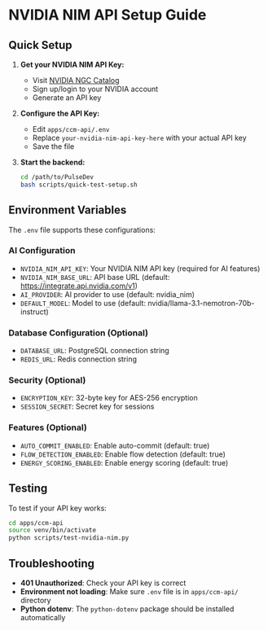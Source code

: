 # NVIDIA NIM API Setup Guide

## Quick Setup

1. **Get your NVIDIA NIM API Key:**
   - Visit [NVIDIA NGC Catalog](https://catalog.ngc.nvidia.com/)
   - Sign up/login to your NVIDIA account
   - Generate an API key

2. **Configure the API Key:**
   - Edit `apps/ccm-api/.env`
   - Replace `your-nvidia-nim-api-key-here` with your actual API key
   - Save the file

3. **Start the backend:**
   ```bash
   cd /path/to/PulseDev
   bash scripts/quick-test-setup.sh
   ```

## Environment Variables

The `.env` file supports these configurations:

### AI Configuration
- `NVIDIA_NIM_API_KEY`: Your NVIDIA NIM API key (required for AI features)
- `NVIDIA_NIM_BASE_URL`: API base URL (default: https://integrate.api.nvidia.com/v1)
- `AI_PROVIDER`: AI provider to use (default: nvidia_nim)
- `DEFAULT_MODEL`: Model to use (default: nvidia/llama-3.1-nemotron-70b-instruct)

### Database Configuration (Optional)
- `DATABASE_URL`: PostgreSQL connection string
- `REDIS_URL`: Redis connection string

### Security (Optional)
- `ENCRYPTION_KEY`: 32-byte key for AES-256 encryption
- `SESSION_SECRET`: Secret key for sessions

### Features (Optional)
- `AUTO_COMMIT_ENABLED`: Enable auto-commit (default: true)
- `FLOW_DETECTION_ENABLED`: Enable flow detection (default: true)
- `ENERGY_SCORING_ENABLED`: Enable energy scoring (default: true)

## Testing

To test if your API key works:

```bash
cd apps/ccm-api
source venv/bin/activate
python scripts/test-nvidia-nim.py
```

## Troubleshooting

- **401 Unauthorized**: Check your API key is correct
- **Environment not loading**: Make sure `.env` file is in `apps/ccm-api/` directory
- **Python dotenv**: The `python-dotenv` package should be installed automatically
